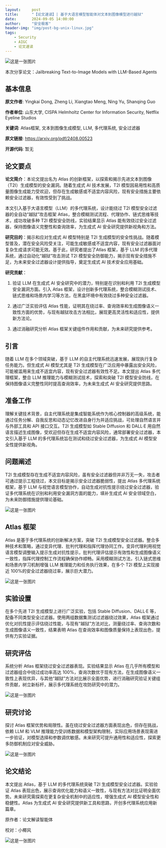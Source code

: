 ```yaml
---
layout:     post
title:      "【论文速读】| 基于大语言模型智能体对文本到图像模型进行越狱"
date:       2024-09-05 14:00:00
author:     "安全极客"
header-img: "img/post-bg-unix-linux.jpg"
tags:
    - Security
    - AIGC
    - 论文速读
---
```



![这是一张图片](https://www.gptsecurity.info/img/in-post/0807/01.jpg)

本次分享论文：Jailbreaking Text-to-Image Models with LLM-Based Agents

## 基本信息

**原文作者**: Yingkai Dong, Zheng Li, Xiangtao Meng, Ning Yu, Shanqing Guo

**作者单位**: 山东大学, CISPA Helmholtz Center for Information Security, Netflix Eyeline Studios

**关键词**: Atlas框架, 文本到图像生成模型, LLM, 多代理系统, 安全过滤器

**原文链接**: https://arxiv.org/pdf/2408.00523

**开源代码**: 暂无

## 论文要点

**论文简介**：本论文提出名为 Atlas 的创新框架，以探索和揭示先进文本到图像（T2I）生成模型的安全漏洞。随着生成式 AI 技术发展，T2I 模型因易用性和高质量图像生成能力受欢迎，但存在生成敏感或不适宜内容风险，现有安全措施主要依赖安全过滤器，有效性受到了挑战。

本文引入基于大语言模型（LLM）的多代理系统，设计能绕过 T2I 模型安全过滤器的全自动“越狱”攻击框架 Atlas，整合模糊测试流程、代理协作、链式思维等技术，成功攻破多种 T2I 模型安全防线，实验结果显示 Atlas 能有效绕过安全过滤器，保持图像语义完整性和查询效率，为生成式 AI 安全研究提供新视角和方法。

**研究目的**：揭示和应对生成式 AI 模型特别是 T2I 生成模型的安全性挑战。随着模型普及，潜在安全风险受关注，可能生成敏感或不适宜内容，现有安全过滤器面对复杂生成请求可能无效。基于此，研究者提出了Atlas 框架，基于 LLM 的多代理系统，通过自动化“越狱”攻击测试 T2I 模型安全防御能力，揭示现有安全措施不足，为未来安全过滤器设计提供指导，奠定生成式 AI 技术安全应用基础。

**研究贡献**：

1. 验证 LLM 在生成式 AI 安全研究中的潜力，特别是在识别和利用 T2I 生成模型安全漏洞方面。引入 Atlas 框架，设计创新多代理系统，整合模糊测试技术、链式思维和场景内学习等方法，在黑盒环境中有效绕过多种安全过滤器。

1. 通过广泛实验评估 Atlas 性能，证明其在绕过率、查询效率和生成图像语义一致性方面的优势，与现有越狱攻击方法相比，展现更高灵活性和适应性，提供新方法论。

1. 通过消融研究分析 Atlas 框架关键组件作用和贡献，为未来研究提供参考。
   
## 引言

随着 LLM 在多个领域突破，基于 LLM 的自主代理系统迅速发展，展现执行复杂任务能力。但生成式 AI 模型尤其是 T2I 生成模型在广泛应用中暴露出安全风险，可能被滥用来生成不适宜内容，现有安全过滤器有效性不足。本文提出 Atlas 多代理框架，整合 LLM 推理能力与模糊测试技术，探索和突破 T2I 模型安全防线，在保持图像语义完整性同时提高查询效率，为未来生成式 AI 安全研究提供思路。

## 准备工作

理解关键技术背景，自主代理系统是集成智能系统作为核心控制器的高级系统，能通过任务分解、自我反思和动态记忆改进自身行为并适应挑战，可处理自然语言并与外部工具和 API 接口交互。T2I 生成模型如 Stable Diffusion 和 DALL·E 用自然语言描述生成图像，受欢迎但存在生成不适宜内容风险，通常部署安全过滤器，本文引入基于 LLM 的多代理系统旨在测试和绕过安全过滤器，为生成式 AI 模型安全性提供新视角。

## 问题阐述

T2I 生成模型存在生成不适宜内容风险，虽有安全过滤器但并非万无一失，攻击者可通过提示工程绕过，本文目标是揭示安全过滤器脆弱性，提出 Atlas 多代理系统框架，基于 LLM 与视觉语言模型协作，自动生成对抗性提示绕过安全过滤器，验证多代理系统在识别和利用安全漏洞方面的能力，填补生成式 AI 安全领域空白，为未来防御措施提供理论基础。

![这是一张图片](https://www.gptsecurity.info/img/in-post/0905/03.png)

## Atlas 框架

Atlas 是基于多代理系统的创新解决方案，突破 T2I 生成模型安全过滤器。整合多种技术和策略，通过变异代理、批判代理和指挥代理协同工作。变异代理利用视觉语言模型调整输入提示生成对抗性提示，批判代理评估提示有效性和生成图像语义一致性，指挥代理控制工作流程确保协作顺畅。采用模糊测试方法，引入链式思维和场景内学习机制增强 LLM 推理能力和任务执行效果，在多个 T2I 模型上实现接近 100%的安全过滤器绕过率，展示巨大潜力。

![这是一张图片](https://www.gptsecurity.info/img/in-post/0905/04.png)

## 实验设置

在多个先进 T2I 生成模型上进行广泛实验，包括 Stable Diffusion、DALL·E 等，配备不同类型安全过滤器。使用两组数据集测试过滤器绕过效果，Atlas 框架通过优化对抗性提示评估绕过性能，与现有“越狱”方法对比，测量绕过率、查询次数和生成图像语义一致性，结果表明 Atlas 在查询效率和图像质量保持上表现出色，提供有力实验证据。

## 研究评估

系统分析 Atlas 框架绕过安全过滤器表现。实验结果显示 Atlas 在几乎所有模型和过滤器组合中绕过成功率高达 100%，查询次数优于现有方法，在生成图像语义一致性上表现优异，与其他“越狱”方法对比展示全面优势，进行消融研究验证关键组件贡献，树立新标杆，展示多代理系统在攻防研究中的潜力。

![这是一张图片](https://www.gptsecurity.info/img/in-post/0905/05.png)


## 研究讨论

探讨 Atlas 框架优势和局限性。虽在绕过安全过滤器方面表现出色，但存在挑战，依赖 LLM 和 VLM 推理能力受训练数据和模型架构限制，实际应用场景表现需进一步验证，对模型选择和参数调优敏感。未来研究可提升通用性和适应性，探索更多防御机制应对安全威胁。

![这是一张图片](https://www.gptsecurity.info/img/in-post/0905/06.png)

## 论文结论

本文提出 Atlas，基于 LLM 的多代理系统突破 T2I 生成模型安全过滤器。实验验证 Atlas 表现出色，展示查询优化能力和语义一致性，与现有方法对比证明全面优势。未来研究需探索在更复杂安全机制中的适应性，增强生成式 AI 模型安全性和稳健性。Atlas 为生成式 AI 安全研究提供新工具和思路，开创多代理系统应用新篇章。

原作者：论文解读智能体

校对：小椰风

![这是一张图片](https://www.gptsecurity.info/img/in-post/0813/08.webp)







